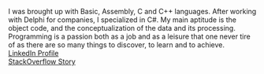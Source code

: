 I was brought up with Basic, Assembly, C and C++ languages. After working with Delphi for companies, I specialized in C#. My main aptitude is the object code, and the conceptualization of the data and its processing. Programming is a passion both as a job and as a leisure that one never tire of as there are so many things to discover, to learn and to achieve.<br>
[LinkedIn Profile](https://linkedin.com/in/ordisoftware)<br>
[StackOverflow Story](https://stackoverflow.com/users/story/12031933)

<!--
**Ordisoftware/Ordisoftware** is a ✨ _special_ ✨ repository because its `README.md` (this file) appears on your GitHub profile.

Here are some ideas to get you started:

- 🔭 I’m currently working on ...
- 🌱 I’m currently learning ...
- 👯 I’m looking to collaborate on ...
- 🤔 I’m looking for help with ...
- 💬 Ask me about ...
- 📫 How to reach me: ...
- 😄 Pronouns: ...
- ⚡ Fun fact: ...
-->
